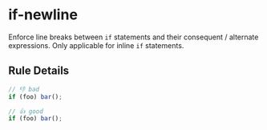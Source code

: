 # if-newline

Enforce line breaks between `if` statements and their consequent / alternate expressions. Only applicable for inline `if` statements.

## Rule Details

<!-- eslint-skip -->

```js
// 👎 bad
if (foo) bar();
```

<!-- eslint-skip -->

```js
// 👍 good
if (foo) bar();
```

